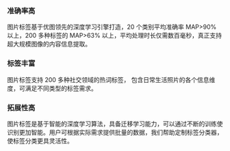 ### 准确率高
图片标签基于优图领先的深度学习引擎打造，20 个类别平均准确率 MAP>90% 以上，200 多种标签的 MAP>63% 以上，平均处理时长仅需数百毫秒，真正支持超大规模图像的内容信息提取。

### 标签丰富
图片标签支持 200 多种社交领域的热词标签， 包含日常生活照片的各个信息维度，可满足不同类型的标签需求。

### 拓展性高
图片标签是基于智能的深度学习算法，具备迁移学习能力，可以通过不断的训练使识别更加智能。用户可根据实际需求提供批量的数据，我们帮助定制标签分类器，使标签分类更具灵活性。 

